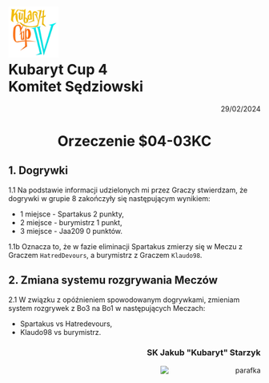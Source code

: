 # <img src="https://github.com/KubarytTournaments/KubarytCup/blob/English/Logo/logo-kc4.png" alt="logokc4" style="width: 20%; height: auto;"> <br>Kubaryt Cup 4 <br>Komitet Sędziowski

<p align="right">29/02/2024</p>

<h1 align="center">Orzeczenie $04-03KC</h1>

## 1. Dogrywki

1.1 Na podstawie informacji udzielonych mi przez Graczy stwierdzam, że dogrywki w grupie 8 zakończyły się następującym wynikiem:

- 1 miejsce - Spartakus 2 punkty,
- 2 miejsce - burymistrz 1 punkt,
- 3 miejsce - Jaa209 0 punktów.

1.1b Oznacza to, że w fazie eliminacji Spartakus zmierzy się w Meczu z Graczem `HatredDevours`, a burymistrz z Graczem `Klaudo98`.

## 2. Zmiana systemu rozgrywania Meczów

2.1 W związku z opóźnieniem spowodowanym dogrywkami, zmieniam system rozgrywek z Bo3 na Bo1 w następujących Meczach:

- Spartakus vs Hatredevours,
- Klaudo98 vs burymistrz.

### <p align="right">SK Jakub "Kubaryt" Starzyk</p>
<div align="right"><img src="https://media.discordapp.net/attachments/1022538414328913930/1136284542727110656/image-removebg-preview_3.png" alt="parafka" style="height: auto; width:200px; float:right;"/></div>
